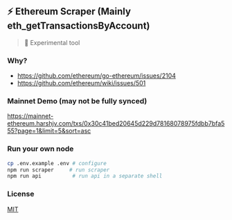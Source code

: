 ## ⚡️ Ethereum Scraper (Mainly eth_getTransactionsByAccount)

> 🚨 Experimental tool


### Why?

* https://github.com/ethereum/go-ethereum/issues/2104
* https://github.com/ethereum/wiki/issues/501


### Mainnet Demo (may not be fully synced)

https://mainnet-ethereum.harshjv.com/txs/0x30c41bed20645d229d78168078975fdbb7bfa555?page=1&limit=5&sort=asc


### Run your own node

```bash
cp .env.example .env # configure
npm run scraper     # run scraper
npm run api          # run api in a separate shell
```


### License

[MIT](./LICENSE.md)

